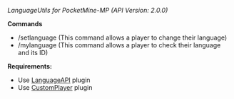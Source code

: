 *LanguageUtils for PocketMine-MP (API Version: 2.0.0)*

**Commands**
- /setlanguage <language id> (This command allows a player to change their language)
- /mylanguage (This command allows a player to check their language and its ID)

**Requirements:**
- Use [LanguageAPI](https://github.com/xchillz/LanguageAPI/releases/latest) plugin
- Use [CustomPlayer](https://github.com/xchillz/CustomPlayer/releases/latest) plugin